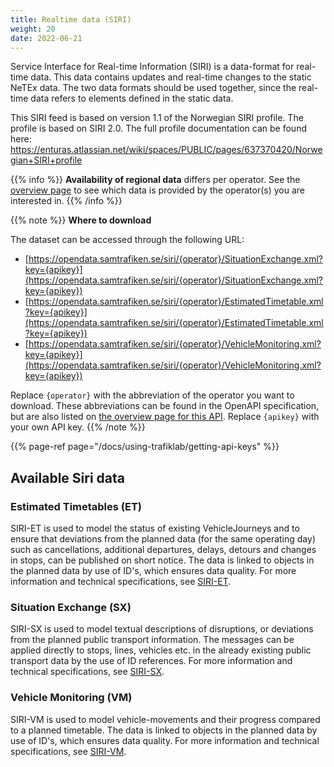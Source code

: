 ```yaml
---
title: Realtime data (SIRI)
weight: 20
date: 2022-06-21
---
```


Service Interface for Real-time Information (SIRI) is a data-format for real-time data. This data contains updates and real-time changes to the static NeTEx data. The two data formats should be used together, since the real-time data refers to elements defined in the static data.

This SIRI feed is based on version 1.1 of the Norwegian SIRI profile. The profile is based on SIRI 2.0. The full profile documentation can be found here: https://enturas.atlassian.net/wiki/spaces/PUBLIC/pages/637370420/Norwegian+SIRI+profile

{{% info %}}
**Availability of regional data** differs per operator. See the [overview page](https://www.trafiklab.se/api/trafiklab-apis/netex-regional/) to see which data is provided
by the operator(s) you are interested in.
{{% /info %}}

{{% note %}}
**Where to download**

The dataset can be accessed through the following URL:

- [https://opendata.samtrafiken.se/siri/{operator}/SituationExchange.xml?key={apikey}](https://opendata.samtrafiken.se/siri/{operator}/SituationExchange.xml?key={apikey})
- [https://opendata.samtrafiken.se/siri/{operator}/EstimatedTimetable.xml?key={apikey}](https://opendata.samtrafiken.se/siri/{operator}/EstimatedTimetable.xml?key={apikey})
- [https://opendata.samtrafiken.se/siri/{operator}/VehicleMonitoring.xml?key={apikey}](https://opendata.samtrafiken.se/siri/{operator}/VehicleMonitoring.xml?key={apikey})

Replace `{operator}` with the abbreviation of the operator you want to download. These abbreviations can be found in the
OpenAPI specification, but are also listed on [the overview page for this API](_index.md). Replace `{apikey}` with your own API key.
{{% /note %}}

{{% page-ref page="/docs/using-trafiklab/getting-api-keys" %}}

## Available Siri data

### Estimated Timetables (ET)

SIRI-ET is used to model the status of existing VehicleJourneys and to ensure that deviations from the planned data (for
the same operating day) such as cancellations, additional departures, delays, detours and changes in stops, can be
published on short notice. The data is linked to objects in the planned data by use of ID's, which ensures data quality.
For more information and technical specifications, see [SIRI-ET](https://enturas.atlassian.net/wiki/spaces/PUBLIC/pages/637370392/SIRI-ET).

### Situation Exchange (SX)

SIRI-SX is used to model textual descriptions of disruptions, or deviations from the planned public transport
information. The messages can be applied directly to stops, lines, vehicles etc. in the already existing public
transport data by the use of ID references. For more information and technical specifications, see [SIRI-SX](https://enturas.atlassian.net/wiki/spaces/PUBLIC/pages/637370605/SIRI-SX).

### Vehicle Monitoring (VM)

SIRI-VM is used to model vehicle-movements and their progress compared to a planned timetable. The data is linked to
objects in the planned data by use of ID's, which ensures data quality. For more information and technical specifications, see [SIRI-VM](https://enturas.atlassian.net/wiki/spaces/PUBLIC/pages/637370425/SIRI-VM).
